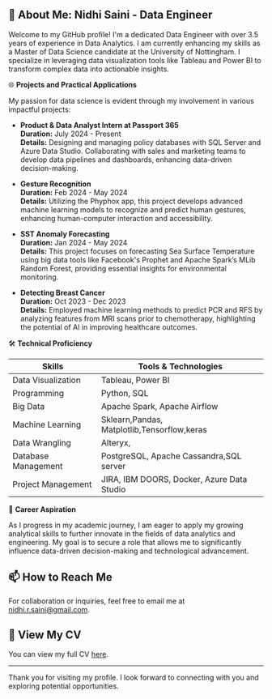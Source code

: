 ## 🚀 About Me: Nidhi Saini - Data Engineer

Welcome to my GitHub profile! I'm a dedicated Data Engineer with over 3.5 years of experience in Data Analytics. I am currently enhancing my skills as a Master of Data Science candidate at the University of Nottingham. I specialize in leveraging data visualization tools like Tableau and Power BI to transform complex data into actionable insights.

🌐 **Projects and Practical Applications**

My passion for data science is evident through my involvement in various impactful projects:

- **Product & Data Analyst Intern at Passport 365**  
  **Duration:** July 2024 - Present  
  **Details:** Designing and managing policy databases with SQL Server and Azure Data Studio. Collaborating with sales and marketing teams to develop data pipelines and dashboards, enhancing data-driven decision-making.

- **Gesture Recognition**  
  **Duration:** Feb 2024 - May 2024  
  **Details:** Utilizing the Phyphox app, this project develops advanced machine learning models to recognize and predict human gestures, enhancing human-computer interaction and accessibility.

- **SST Anomaly Forecasting**  
  **Duration:** Jan 2024 - May 2024  
  **Details:** This project focuses on forecasting Sea Surface Temperature using big data tools like Facebook's Prophet and Apache Spark’s MLib Random Forest, providing essential insights for environmental monitoring.

- **Detecting Breast Cancer**  
  **Duration:** Oct 2023 - Dec 2023  
  **Details:** Employed machine learning methods to predict PCR and RFS by analyzing features from MRI scans prior to chemotherapy, highlighting the potential of AI in improving healthcare outcomes.

🛠 **Technical Proficiency**

| **Skills**              | **Tools & Technologies**                                    |
|-------------------------|-------------------------------------------------------------|
| Data Visualization      | Tableau, Power BI                                           |
| Programming             | Python, SQL                                                 |
| Big Data                | Apache Spark, Apache Airflow                                |
| Machine Learning        | Sklearn,Pandas, Matplotlib,Tensorflow,keras                 |
| Data Wrangling          | Alteryx,                                                    |
| Database Management     | PostgreSQL, Apache Cassandra,SQL server                     |
| Project Management      | JIRA, IBM DOORS, Docker, Azure Data Studio                  |

🌟 **Career Aspiration**

As I progress in my academic journey, I am eager to apply my growing analytical skills to further innovate in the fields of data analytics and engineering. My goal is to secure a role that allows me to significantly influence data-driven decision-making and technological advancement.

## 📫 How to Reach Me
For collaboration or inquiries, feel free to email me at [nidhi.r.saini@gmail.com](mailto:nidhi.r.saini@gmail.com).


## 📄 View My CV
You can view my full CV [here](https://drive.google.com/file/d/1xGhD5SYefoRhbj1TEzVY9XgBPc24g1yN/view?usp=sharing).


---

Thank you for visiting my profile. I look forward to connecting with you and exploring potential opportunities.

